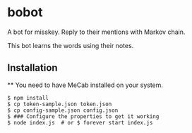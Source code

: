 # bobot

A bot for misskey. Reply to their mentions with Markov chain.

This bot learns the words using their notes.

## Installation

** You need to have MeCab installed on your system.

```
$ npm install
$ cp token-sample.json token.json
$ cp config-sample.json config.json
$ ### Configure the properties to get it working
$ node index.js  # or $ forever start index.js
```
